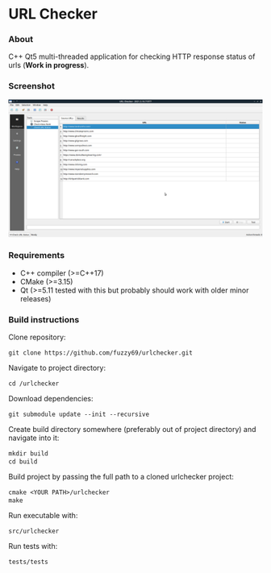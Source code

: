 # URL Checker


### About

C++ Qt5 multi-threaded application for checking HTTP response status of urls (**Work in progress**).

### Screenshot

![Screenshot](_/screenshot.png)


### Requirements

- C++ compiler (>=C++17)
- CMake (>=3.15)
- Qt (>=5.11 tested with this but probably should work with older minor releases)


### Build instructions

Clone repository:
```
git clone https://github.com/fuzzy69/urlchecker.git
```
Navigate to project directory:
```
cd /urlchecker
```
Download dependencies:
```
git submodule update --init --recursive 
```
Create build directory somewhere (preferably out of project directory) and navigate into it:
```
mkdir build
cd build
```
Build project by passing the full path to a cloned urlchecker project:
```
cmake <YOUR PATH>/urlchecker
make
```
Run executable with:
```
src/urlchecker
```
Run tests with:
```
tests/tests
```
